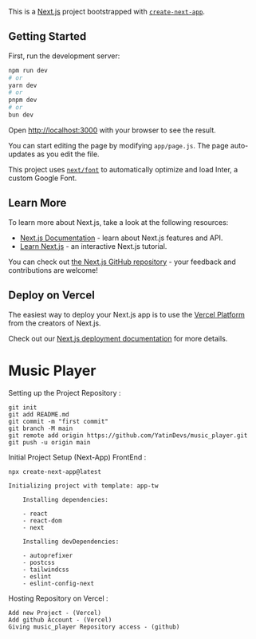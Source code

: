 This is a [Next.js](https://nextjs.org/) project bootstrapped with [`create-next-app`](https://github.com/vercel/next.js/tree/canary/packages/create-next-app).

## Getting Started

First, run the development server:

```bash
npm run dev
# or
yarn dev
# or
pnpm dev
# or
bun dev
```

Open [http://localhost:3000](http://localhost:3000) with your browser to see the result.

You can start editing the page by modifying `app/page.js`. The page auto-updates as you edit the file.

This project uses [`next/font`](https://nextjs.org/docs/basic-features/font-optimization) to automatically optimize and load Inter, a custom Google Font.

## Learn More

To learn more about Next.js, take a look at the following resources:

- [Next.js Documentation](https://nextjs.org/docs) - learn about Next.js features and API.
- [Learn Next.js](https://nextjs.org/learn) - an interactive Next.js tutorial.

You can check out [the Next.js GitHub repository](https://github.com/vercel/next.js/) - your feedback and contributions are welcome!

## Deploy on Vercel

The easiest way to deploy your Next.js app is to use the [Vercel Platform](https://vercel.com/new?utm_medium=default-template&filter=next.js&utm_source=create-next-app&utm_campaign=create-next-app-readme) from the creators of Next.js.

Check out our [Next.js deployment documentation](https://nextjs.org/docs/deployment) for more details.

# Music Player

Setting up the Project Repository :

    git init
    git add README.md
    git commit -m "first commit"
    git branch -M main
    git remote add origin https://github.com/YatinDevs/music_player.git
    git push -u origin main

Initial Project Setup (Next-App) FrontEnd :

    npx create-next-app@latest

    Initializing project with template: app-tw

        Installing dependencies:

        - react
        - react-dom
        - next

        Installing devDependencies:

        - autoprefixer
        - postcss
        - tailwindcss
        - eslint
        - eslint-config-next

Hosting Repository on Vercel :

    Add new Project - (Vercel)
    Add github Account - (Vercel)
    Giving music_player Repository access - (github)
